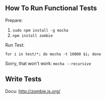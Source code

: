 ## How To Run Functional Tests

Prepare: 
1. `sudo npm install -g mocha`
2. `npm install zombie`

Run Test:

    for i in test/*; do mocha -t 10000 $i; done

Sorry, that won't work: `mocha --recursive`


## Write Tests

Docu: http://zombie.js.org/